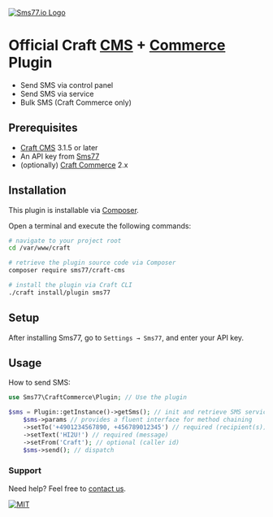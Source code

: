 [![Sms77.io Logo](https://www.sms77.io/wp-content/uploads/2019/07/sms77-Logo-400x79.png "Sms77.io Logo")](https://www.sms77.io)

# Official Craft [CMS](https://craftcms.com) + [Commerce](https://craftcms.com/commerce) Plugin

- Send SMS via control panel
- Send SMS via service
- Bulk SMS (Craft Commerce only)

## Prerequisites

- [Craft CMS](https://craftcms.com) 3.1.5 or later
- An API key from [Sms77](https://www.sms77.io)
- (optionally) [Craft Commerce](https://craftcms.com/commerce) 2.x

## Installation

This plugin is installable via [Composer](https://getcomposer.org).

Open a terminal and execute the following commands:

```bash
# navigate to your project root
cd /var/www/craft

# retrieve the plugin source code via Composer
composer require sms77/craft-cms

# install the plugin via Craft CLI
./craft install/plugin sms77
```

## Setup

After installing Sms77, go to `Settings → Sms77`, and enter your API key.

## Usage

How to send SMS:

```php
use Sms77\CraftCommerce\Plugin; // Use the plugin

$sms = Plugin::getInstance()->getSms(); // init and retrieve SMS service
    $sms->params // provides a fluent interface for method chaining
    ->setTo('+4901234567890, +456789012345') // required (recipient(s))
    ->setText('HI2U!') // required (message)
    ->setFrom('Craft'); // optional (caller id)
    $sms->send(); // dispatch
```

### Support

Need help? Feel free to [contact us](https://www.sms77.io/en/company/contact/).

[![MIT](https://img.shields.io/badge/License-MIT-teal.svg)](./LICENSE)